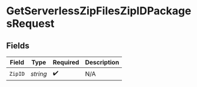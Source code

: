 # GetServerlessZipFilesZipIDPackagesRequest


## Fields

| Field              | Type               | Required           | Description        |
| ------------------ | ------------------ | ------------------ | ------------------ |
| `ZipID`            | *string*           | :heavy_check_mark: | N/A                |